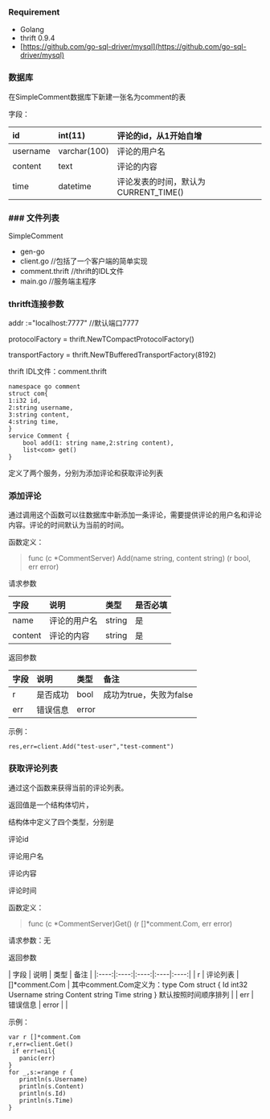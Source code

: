 ### Requirement

* Golang
* thrift 0.9.4
* [https://github.com/go-sql-driver/mysql](https://github.com/go-sql-driver/mysql)

### **数据库**
在SimpleComment数据库下新建一张名为comment的表

字段：

| id   | int(11)   | 评论的id，从1开始自增   | 
|:----|:----|:----|
| username   | varchar(100)   | 评论的用户名   | 
| content   | text   | 评论的内容   | 
| time   | datetime   | 评论发表的时间，默认为CURRENT_TIME()   | 

### ### **文件列表**
SimpleComment

* gen-go  
* client.go //包括了一个客户端的简单实现
* comment.thrift  //thrift的IDL文件
* main.go   //服务端主程序


### thritft连接参数
addr :="localhost:7777" //默认端口7777

protocolFactory = thrift.NewTCompactProtocolFactory()

transportFactory = thrift.NewTBufferedTransportFactory(8192)

thrift IDL文件：comment.thrift

```
namespace go comment
struct com{
1:i32 id,
2:string username,
3:string content,
4:string time,
}
service Comment {
    bool add(1: string name,2:string content),
    list<com> get()
}
```
定义了两个服务，分别为添加评论和获取评论列表
### 添加评论
通过调用这个函数可以往数据库中新添加一条评论，需要提供评论的用户名和评论内容。评论的时间默认为当前的时间。

函数定义：

>func (c *CommentServer) Add(name string, content string) (r bool, err error)

请求参数

| 字段   | 说明   | 类型   | 是否必填   | 
|:----|:----|:----|:----|
| name   | 评论的用户名   | string   | 是   | 
| content   | 评论的内容   | string    | 是   | 

返回参数

| 字段   | 说明   | 类型   | 备注   | 
|:----|:----|:----|:----|
| r   | 是否成功   | bool   | 成功为true，失败为false   | 
| err   | 错误信息   | error   |    | 

示例：

```
res,err=client.Add("test-user","test-comment")
```
### 获取评论列表
通过这个函数来获得当前的评论列表。

返回值是一个结构体切片，

结构体中定义了四个类型，分别是

评论id 

评论用户名

评论内容

评论时间

函数定义：

>func (c *CommentServer)Get() (r []*comment.Com, err error)

请求参数：无

返回参数

| 字段 | 说明 | 类型 | 备注 | 
|:----:|:----:|:----:|:----|:----:|
| r | 评论列表 | []*comment.Com | 其中comment.Com定义为：type Com struct {   Id       int32     Username string    Content  string    Time     string   }  默认按照时间顺序排列   | 
| err | 错误信息 | error |    | 

示例：

```
var r []*comment.Com
r,err=client.Get()
 if err!=nil{
   panic(err)
}
for _,s:=range r {
   println(s.Username)
   println(s.Content)
   println(s.Id)
   println(s.Time)
}
```















